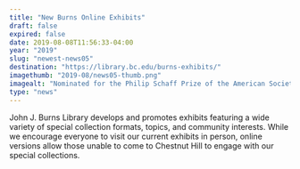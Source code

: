 ```yaml
---
title: "New Burns Online Exhibits"
draft: false
expired: false
date: 2019-08-08T11:56:33-04:00
year: "2019"
slug: "newest-news05"
destination: "https://library.bc.edu/burns-exhibits/"
imagethumb: "2019-08/news05-thumb.png"
imagealt: "Nominated for the Philip Schaff Prize of the American Society of Church History!"
type: "news"
---
```


John J. Burns Library develops and promotes exhibits featuring a wide variety of special collection formats, topics, and community interests. While we encourage everyone to visit our current exhibits in person, online versions allow those unable to come to Chestnut Hill to engage with our special collections.
